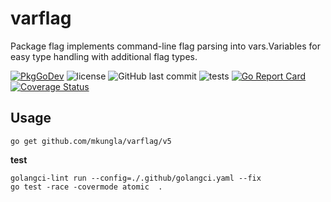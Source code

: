 # varflag

Package flag implements command-line flag parsing into vars.Variables for easy type handling with additional flag types.

[![PkgGoDev](https://pkg.go.dev/badge/github.com/mkungla/varflag/v5)](https://pkg.go.dev/github.com/mkungla/varflag/v5)
![license](https://img.shields.io/github/license/mkungla/varflag)
![GitHub last commit](https://img.shields.io/github/last-commit/mkungla/varflag)
![tests](https://github.com/mkungla/varflag/workflows/test/badge.svg)
[![Go Report Card](https://goreportcard.com/badge/github.com/mkungla/varflag)](https://goreportcard.com/report/github.com/mkungla/varflag)
[![Coverage Status](https://coveralls.io/repos/github/mkungla/varflag/badge.svg?branch=main)](https://coveralls.io/github/mkungla/varflag?branch=main)


## Usage

`go get github.com/mkungla/varflag/v5`

**test**

```
golangci-lint run --config=./.github/golangci.yaml --fix
go test -race -covermode atomic  .
```